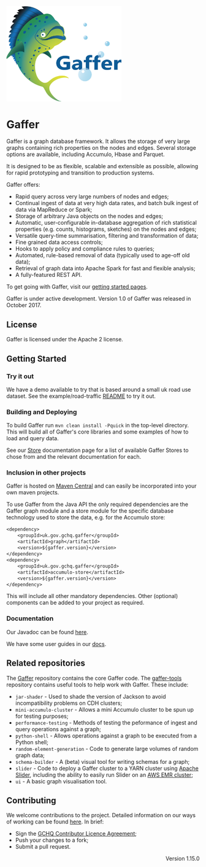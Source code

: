 <img src="logos/logoWithText.png" width="300">

Gaffer
======

Gaffer is a graph database framework. It allows the storage of very large graphs containing rich properties on the nodes and edges. Several storage options are available, including Accumulo, Hbase and Parquet.

It is designed to be as flexible, scalable and extensible as possible, allowing for rapid prototyping and transition to production systems.

Gaffer offers:

 - Rapid query across very large numbers of nodes and edges;
 - Continual ingest of data at very high data rates, and batch bulk ingest of data via MapReduce or Spark;
 - Storage of arbitrary Java objects on the nodes and edges;
 - Automatic, user-configurable in-database aggregation of rich statistical properties (e.g. counts, histograms, sketches) on the nodes and edges;
 - Versatile query-time summarisation, filtering and transformation of data;
 - Fine grained data access controls;
 - Hooks to apply policy and compliance rules to queries;
 - Automated, rule-based removal of data (typically used to age-off old data);
 - Retrieval of graph data into Apache Spark for fast and flexible analysis;
 - A fully-featured REST API.

To get going with Gaffer, visit our [getting started pages](summaries/getting-started.md).

Gaffer is under active development. Version 1.0 of Gaffer was released in October 2017.

License
-------

Gaffer is licensed under the Apache 2 license.

Getting Started
---------------

### Try it out

We have a demo available to try that is based around a small uk road use dataset. See the example/road-traffic [README](https://github.com/gchq/Gaffer/blob/master/example/road-traffic/README.md) to try it out.

### Building and Deploying

To build Gaffer run `mvn clean install -Pquick` in the top-level directory. This will build all of Gaffer's core libraries and some examples of how to load and query data.

See our [Store](summaries/stores.md) documentation page for a list of available Gaffer Stores to chose from and the relevant documentation for each.

### Inclusion in other projects

Gaffer is hosted on [Maven Central](https://mvnrepository.com/search?q=uk.gov.gchq.gaffer) and can easily be incorporated into your own maven projects.

To use Gaffer from the Java API the only required dependencies are the Gaffer graph module and a store module for the specific database technology used to store the data, e.g. for the Accumulo store:

```
<dependency>
    <groupId>uk.gov.gchq.gaffer</groupId>
    <artifactId>graph</artifactId>
    <version>${gaffer.version}</version>
</dependency>
<dependency>
    <groupId>uk.gov.gchq.gaffer</groupId>
    <artifactId>accumulo-store</artifactId>
    <version>${gaffer.version}</version>
</dependency>
```

This will include all other mandatory dependencies. Other (optional) components can be added to your project as required.

### Documentation

Our Javadoc can be found [here](summaries/javadoc.md).

We have some user guides in our [docs](getting-started/user-guide/contents.md).

Related repositories
--------------------
The [Gaffer](https://github.com/gchq/Gaffer) repository contains the core Gaffer code.
The [gaffer-tools](https://github.com/gchq/gaffer-tools) repository contains useful tools to help work with Gaffer. These include:

- `jar-shader` - Used to shade the version of Jackson to avoid incompatibility problems on CDH clusters;
- `mini-accumulo-cluster` - Allows a mini Accumulo cluster to be spun up for testing purposes;
- `performance-testing` - Methods of testing the peformance of ingest and query operations against a graph;
- `python-shell` - Allows operations against a graph to be executed from a Python shell;
- `random-element-generation` - Code to generate large volumes of random graph data;
- `schema-builder` - A (beta) visual tool for writing schemas for a graph;
- `slider` - Code to deploy a Gaffer cluster to a YARN cluster using [Apache Slider](https://slider.incubator.apache.org/), including the ability to easily run Slider on an [AWS EMR cluster](https://aws.amazon.com/emr/);
- `ui` - A basic graph visualisation tool.

Contributing
------------

We welcome contributions to the project. Detailed information on our ways of working can be found [here](other/ways-of-working.md). In brief:

- Sign the [GCHQ Contributor Licence Agreement](https://github.com/gchq/Gaffer/wiki/GCHQ-OSS-Contributor-License-Agreement-V1.0);
- Push your changes to a fork;
- Submit a pull request.

<p style="text-align: right">Version 1.15.0</p>
